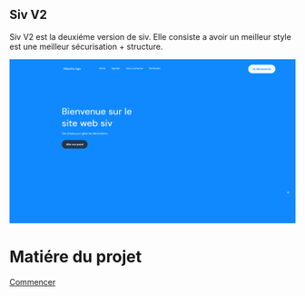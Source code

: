 <h2>Siv V2</h2>
<p>Siv V2 est la deuxiéme version de siv. Elle consiste a avoir un meilleur style est une meilleur sécurisation + structure. </p>
<img src="private/src/README/acceuil.png"></img>
<h1>Matiére du projet</h1>
<a href="#start">Commencer</a>

<div id="start">



</div>
